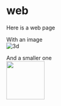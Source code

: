 # web
Here is a web page 

With an image <br>
![3d](https://github.com/martinmagnusson/web/assets/21263689/23647cef-e180-4d38-a81b-ba8e86815b44)

And a smaller one <br>
<img src="https://github.com/martinmagnusson/web/assets/21263689/23647cef-e180-4d38-a81b-ba8e86815b44" style="width:100px">

